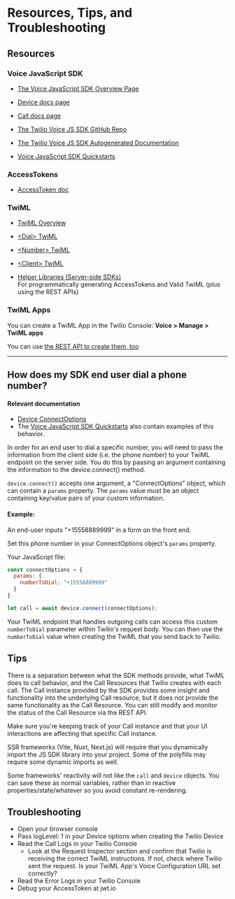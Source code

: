 # Resources, Tips, and Troubleshooting


## Resources


### Voice JavaScript SDK

 * [The Voice JavaScript SDK Overview Page](https://www.twilio.com/docs/voice/sdks/javascript)

 * [Device docs page](https://www.twilio.com/docs/voice/sdks/javascript/twiliodevice)

 * [Call docs page](https://www.twilio.com/docs/voice/sdks/javascript/twiliocall)

 * [The Twilio Voice JS SDK GitHub Repo](https://github.com/twilio/twilio-voice.js) 

 * [The Twilio Voice JS SDK Autogenerated Documentation](https://twilio.github.io/twilio-voice.js/modules/voice.html)

 * [Voice JavaScript SDK Quickstarts](https://www.twilio.com/docs/voice/sdks/javascript/get-started)


### AccessTokens

* [AccessToken doc](https://www.twilio.com/docs/iam/access-tokens#create-an-access-token-for-voice)


### TwiML

* [TwiML Overview](https://www.twilio.com/docs/voice/twiml)

* [&lt;Dial> TwiML](https://www.twilio.com/docs/voice/twiml/dial)

* [&lt;Number> TwiML](https://www.twilio.com/docs/voice/twiml/number)

* [&lt;Client> TwiML](https://www.twilio.com/docs/voice/twiml/client)

* [Helper Libraries (Server-side SDKs)](https://www.twilio.com/docs/libraries)  
  For programmatically generating AccessTokens and Valid TwiML (plus using the REST APIs)


### TwiML Apps

You can create a TwiML App in the Twilio Console: **Voice > Manage > TwiML apps**

You can use [the REST API to create them, too](https://www.twilio.com/docs/usage/api/applications#create-an-application-resource)

***

## How does my SDK end user dial a phone number?

#### Relevant documentation

* [Device ConnectOptions](https://www.twilio.com/docs/voice/sdks/javascript/twiliodevice#connectoptions)
* The [Voice JavaScript SDK Quickstarts](https://www.twilio.com/docs/voice/sdks/javascript/get-started) also contain examples of this behavior.

In order for an end user to dial a specific number, you will need to pass the information from the client side (i.e. the phone number) to your TwiML endpoint on the server side. You do this by passing an argument containing the information to the device.connect() method. 

`device.connect()` accepts one argument, a "ConnectOptions" object, which can contain a `params` property. The `params` value must be an object containing key/value pairs of your custom information. 

#### Example:

An end-user inputs "+15558889999" in a form on the front end. 

Set this phone number in your ConnectOptions object's `params` property. 

Your JavaScript file:

```js
const connectOptions = {
  params: { 
    numberToDial: "+15558889999"
  }
}

let call = await device.connect(connectOptions);
```

Your TwiML endpoint that handles outgoing calls can access this custom `numberToDial` parameter within Twilio's request body. You can then use the `numberToDial` value when creating the TwiML that you send back to Twilio. 


## Tips

There is a separation between what the SDK methods provide, what TwiML does to call behavior, and the Call Resources that Twilio creates with each call. The Call instance provided by the SDK provides some insight and functionality into the underlying Call resource, but it does not provide the same functionality as the Call Resource. You can still modify and monitor the status of the Call Resource via the REST API. 

Make sure you're keeping track of your Call instance and that your UI interactions are affecting that specific Call instance. 

SSR frameworks (Vite, Nuxt, Next.js) will require that you dynamically import the JS SDK library into your project. Some of the polyfills may require some dynamic imports as well.

Some frameworks' reactivity will not like the `call` and `device` objects. You can save these as normal variables, rather than in reactive properties/state/whatever so you avoid constant re-rendering. 



## Troubleshooting 

* Open your browser console
* Pass logLevel: 1 in your Device options when creating the Twilio Device
* Read the Call Logs in your Twilio Console
    * Look at the Request Inspector section and confirm that Twilio is receiving the correct TwiML instructions. If not, check where Twilio sent the request. Is your TwiML App's Voice Configuration URL set correctly?
* Read the Error Logs in your Twilio Console
* Debug your AccessToken at jwt.io
